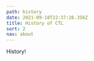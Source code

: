 ```yaml
---
path: history
date: 2021-09-18T22:37:26.356Z
title: History of CTL
sort: 2
nav: about
---
```


History!
